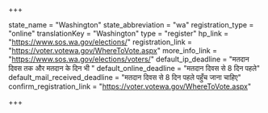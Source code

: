 +++

state_name = "Washington"
state_abbreviation = "wa"
registration_type = "online"
translationKey = "Washington"
type = "register"
hp_link = "https://www.sos.wa.gov/elections/"
registration_link = "https://voter.votewa.gov/WhereToVote.aspx"
more_info_link = "https://www.sos.wa.gov/elections/voters/"
default_ip_deadline = "मतदान दिवस तक और मतदान के दिन भी "
default_online_deadline = "मतदान दिवस से 8 दिन पहले"
default_mail_received_deadline = "मतदान दिवस से 8 दिन पहले पहुँच जाना चाहिए"
confirm_registration_link = "https://voter.votewa.gov/WhereToVote.aspx"

+++